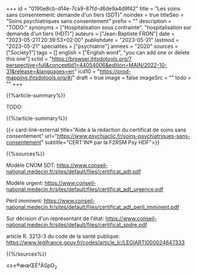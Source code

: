 +++
id = "0190e8cb-d14e-7ca9-87fd-d6de9a4d9f42"
title = "Les soins sans consentement: demande d'un tiers (SDT)"
noindex = true
titleSeo = "Soins psychiatriques sans consentement"
prefix = ""
description = "TODO:"
synonyms = ["Hospitalisation sous contrainte", "hospitalisation sur demande d'un tiers (HDT)"]
auteurs = ["Jean-Baptiste FRON"]
date = "2023-05-21T20:39:53+02:00"
publishdate = "2023-05-21"
lastmod = "2023-05-21"
specialites = ["psychiatrie"]
annees = "2020"
sources = ["Society1"]
tags = []
english = ["English word", "you can add one or delete this one"]
sctid = "https://browser.ihtsdotools.org/?perspective=full&conceptId1=44054006&edition=MAIN/2022-10-31&release=&languages=en"
icd10 = "https://prod-mapping.ihtsdotools.org/#/"
draft = true
image = false
imageSrc = ""
todo = ""
+++

{{%article-summary%}}

TODO:

{{%/article-summary%}}

{{< card-link-external title="Aide à la rédaction du certificat de soins sans consentement" url="https://www.psychiaclic.fr/soins-psychiatriques-sans-consentement" subtitle="CERT'IN® par la F2RSM Psy HDF">}}

{{%sources%}}

Modèle CNOM SDT: <https://www.conseil-national.medecin.fr/sites/default/files/certificat_adt.pdf>

Modèle urgent: <https://www.conseil-national.medecin.fr/sites/default/files/certificat_adt_urgence.pdf>

Péril imminent: <https://www.conseil-national.medecin.fr/sites/default/files/certificat_adt_peril_imminent.pdf>

Sur décision d'un représentant de l'état: <https://www.conseil-national.medecin.fr/sites/default/files/certificat_spdre.pdf>

article R. 3213-3 du code de la santé publique: <https://www.legifrance.gouv.fr/codes/article_lc/LEGIARTI000024647333>

{{%/sources%}}

≤≥±®æœŒÈ³ÂSpO<sub>2</sub>
